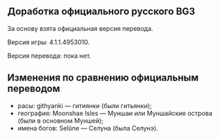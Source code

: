 Доработка официального русского BG3
-----------------------------------

За основу взята официальная версия перевода.

Версия игры: 4.1.1.4953010.

Версия перевода: пока нет.

Изменения по сравнению официальным переводом
--------------------------------------------
* расы: githyanki — гитиянки (были гитьянки);
* география: Moonshae Isles — Муншаи или Муншайские острова (были в основном Муншей);
* имена богов: Selûne — Селуна (была Селунэ).
